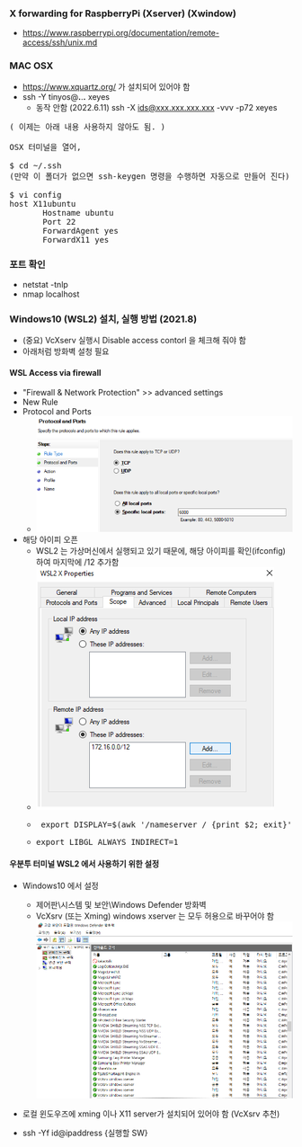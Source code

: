 ### X forwarding for RaspberryPi (Xserver) (Xwindow)
- https://www.raspberrypi.org/documentation/remote-access/ssh/unix.md


### MAC OSX
- https://www.xquartz.org/ 가 설치되어 있어야 함
- ssh -Y tinyos@**.**.**.** xeyes
  - 동작 안함 (2022.6.11) ssh -X ids@xxx.xxx.xxx.xxx -vvv -p72 xeyes

<pre>
( 이제는 아래 내용 사용하지 않아도 됨. )

OSX 터미널을 열어,

$ cd ~/.ssh
(만약 이 폴더가 없으면 ssh-keygen 명령을 수행하면 자동으로 만들어 진다)

$ vi config
host X11ubuntu
       Hostname ubuntu
       Port 22
       ForwardAgent yes
       ForwardX11 yes
</pre>

### 포트 확인
- netstat -tnlp
- nmap localhost

### Windows10 (WSL2) 설치, 실행 방법 (2021.8)
- (중요) VcXserv 실행시 Disable access contorl 을 체크해 줘야 함
- 아래처럼 방화벽 설청 필요

#### WSL Access via firewall
- "Firewall & Network Protection" >> advanced settings
- New Rule
- Protocol and Ports
  - ![포트 설정](res/2021-08-04-18-09-55.png)
- 해당 아이피 오픈
  - WSL2 는 가상머신에서 실행되고 있기 때문에, 해당 아이피를 확인(ifconfig)하여 마지막에 /12 추가함
  - ![아이피오픈](res/2021-08-04-18-10-59.png)
  - <pre> export DISPLAY=$(awk '/nameserver / {print $2; exit}' /etc/resolv.conf 2>/dev/null):0 </pre>
  - <pre>export LIBGL_ALWAYS_INDIRECT=1 </pre>

#### 우분투 터미널 WSL2 에서 사용하기 위한 설정

  - Windows10 에서 설정
    - 제어판\시스템 및 보안\Windows Defender 방화벽
    - VcXsrv (또는 Xming) windows xserver 는 모두 허용으로 바꾸어야 함
    ![방화벽 설정](res/win_defender.png)

- 로컬 윈도우즈에 xming 이나 X11 server가 설치되어 있어야 함 (VcXsrv 추천)
- ssh -Yf id@ipaddress {실행할 SW}
